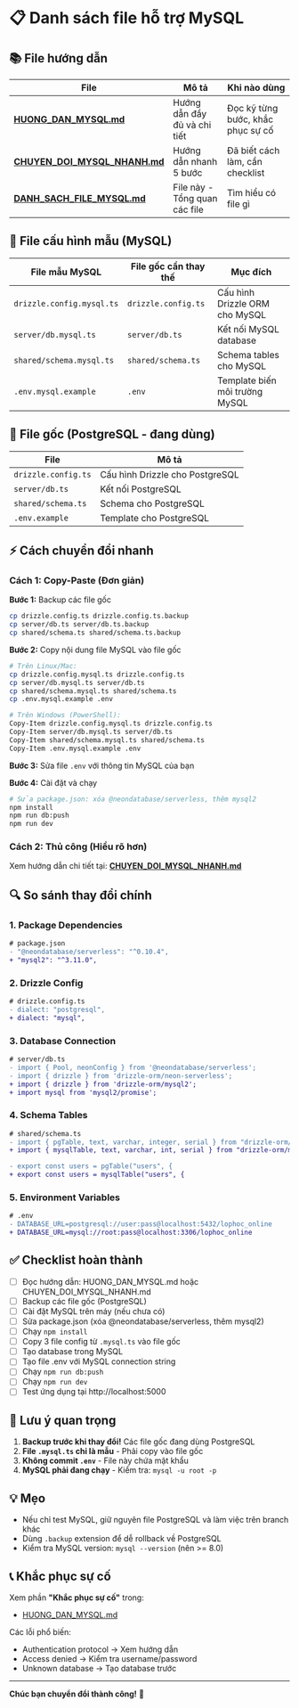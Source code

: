 # 📋 Danh sách file hỗ trợ MySQL

## 📚 File hướng dẫn

| File | Mô tả | Khi nào dùng |
|------|-------|--------------|
| **[HUONG_DAN_MYSQL.md](./HUONG_DAN_MYSQL.md)** | Hướng dẫn đầy đủ và chi tiết | Đọc kỹ từng bước, khắc phục sự cố |
| **[CHUYEN_DOI_MYSQL_NHANH.md](./CHUYEN_DOI_MYSQL_NHANH.md)** | Hướng dẫn nhanh 5 bước | Đã biết cách làm, cần checklist |
| **[DANH_SACH_FILE_MYSQL.md](./DANH_SACH_FILE_MYSQL.md)** | File này - Tổng quan các file | Tìm hiểu có file gì |

## 🔧 File cấu hình mẫu (MySQL)

| File mẫu MySQL | File gốc cần thay thế | Mục đích |
|----------------|----------------------|----------|
| `drizzle.config.mysql.ts` | `drizzle.config.ts` | Cấu hình Drizzle ORM cho MySQL |
| `server/db.mysql.ts` | `server/db.ts` | Kết nối MySQL database |
| `shared/schema.mysql.ts` | `shared/schema.ts` | Schema tables cho MySQL |
| `.env.mysql.example` | `.env` | Template biến môi trường MySQL |

## 📝 File gốc (PostgreSQL - đang dùng)

| File | Mô tả |
|------|-------|
| `drizzle.config.ts` | Cấu hình Drizzle cho PostgreSQL |
| `server/db.ts` | Kết nối PostgreSQL |
| `shared/schema.ts` | Schema cho PostgreSQL |
| `.env.example` | Template cho PostgreSQL |

## ⚡ Cách chuyển đổi nhanh

### Cách 1: Copy-Paste (Đơn giản)

**Bước 1:** Backup các file gốc
```bash
cp drizzle.config.ts drizzle.config.ts.backup
cp server/db.ts server/db.ts.backup
cp shared/schema.ts shared/schema.ts.backup
```

**Bước 2:** Copy nội dung file MySQL vào file gốc
```bash
# Trên Linux/Mac:
cp drizzle.config.mysql.ts drizzle.config.ts
cp server/db.mysql.ts server/db.ts
cp shared/schema.mysql.ts shared/schema.ts
cp .env.mysql.example .env

# Trên Windows (PowerShell):
Copy-Item drizzle.config.mysql.ts drizzle.config.ts
Copy-Item server/db.mysql.ts server/db.ts
Copy-Item shared/schema.mysql.ts shared/schema.ts
Copy-Item .env.mysql.example .env
```

**Bước 3:** Sửa file `.env` với thông tin MySQL của bạn

**Bước 4:** Cài đặt và chạy
```bash
# Sửa package.json: xóa @neondatabase/serverless, thêm mysql2
npm install
npm run db:push
npm run dev
```

### Cách 2: Thủ công (Hiểu rõ hơn)

Xem hướng dẫn chi tiết tại: **[CHUYEN_DOI_MYSQL_NHANH.md](./CHUYEN_DOI_MYSQL_NHANH.md)**

## 🔍 So sánh thay đổi chính

### 1. Package Dependencies
```diff
# package.json
- "@neondatabase/serverless": "^0.10.4",
+ "mysql2": "^3.11.0",
```

### 2. Drizzle Config
```diff
# drizzle.config.ts
- dialect: "postgresql",
+ dialect: "mysql",
```

### 3. Database Connection
```diff
# server/db.ts
- import { Pool, neonConfig } from '@neondatabase/serverless';
- import { drizzle } from 'drizzle-orm/neon-serverless';
+ import { drizzle } from 'drizzle-orm/mysql2';
+ import mysql from 'mysql2/promise';
```

### 4. Schema Tables
```diff
# shared/schema.ts
- import { pgTable, text, varchar, integer, serial } from "drizzle-orm/pg-core";
+ import { mysqlTable, text, varchar, int, serial } from "drizzle-orm/mysql-core";

- export const users = pgTable("users", {
+ export const users = mysqlTable("users", {
```

### 5. Environment Variables
```diff
# .env
- DATABASE_URL=postgresql://user:pass@localhost:5432/lophoc_online
+ DATABASE_URL=mysql://root:pass@localhost:3306/lophoc_online
```

## ✅ Checklist hoàn thành

- [ ] Đọc hướng dẫn: HUONG_DAN_MYSQL.md hoặc CHUYEN_DOI_MYSQL_NHANH.md
- [ ] Backup các file gốc (PostgreSQL)
- [ ] Cài đặt MySQL trên máy (nếu chưa có)
- [ ] Sửa package.json (xóa @neondatabase/serverless, thêm mysql2)
- [ ] Chạy `npm install`
- [ ] Copy 3 file config từ `.mysql.ts` vào file gốc
- [ ] Tạo database trong MySQL
- [ ] Tạo file .env với MySQL connection string
- [ ] Chạy `npm run db:push`
- [ ] Chạy `npm run dev`
- [ ] Test ứng dụng tại http://localhost:5000

## 🚨 Lưu ý quan trọng

1. **Backup trước khi thay đổi!** Các file gốc đang dùng PostgreSQL
2. **File `.mysql.ts` chỉ là mẫu** - Phải copy vào file gốc
3. **Không commit `.env`** - File này chứa mật khẩu
4. **MySQL phải đang chạy** - Kiểm tra: `mysql -u root -p`

## 💡 Mẹo

- Nếu chỉ test MySQL, giữ nguyên file PostgreSQL và làm việc trên branch khác
- Dùng `.backup` extension để dễ rollback về PostgreSQL
- Kiểm tra MySQL version: `mysql --version` (nên >= 8.0)

## 📞 Khắc phục sự cố

Xem phần **"Khắc phục sự cố"** trong:
- [HUONG_DAN_MYSQL.md](./HUONG_DAN_MYSQL.md#-khắc-phục-sự-cố)

Các lỗi phổ biến:
- Authentication protocol → Xem hướng dẫn
- Access denied → Kiểm tra username/password
- Unknown database → Tạo database trước

---

**Chúc bạn chuyển đổi thành công!** 🎉
